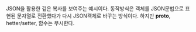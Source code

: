 JSON을 활용한 깊은 복사를 보여주는 예시이다.
동작방식은 객체를 JSON문법으로 표현된 문자열로 전환했다가 다시 JSON객체로 바꾸는 방식이다.
하지만 __proto__, hetter/setter, 함수는 무시한다.
